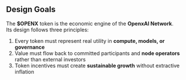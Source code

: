 ## Design Goals

The **$OPENX** token is the economic engine of the **OpenxAI Network**.  
Its design follows three principles:

1. Every token must represent real utility in **compute, models, or governance**  
2. Value must flow back to committed participants and **node operators** rather than external investors  
3. Token incentives must create **sustainable growth** without extractive inflation  
